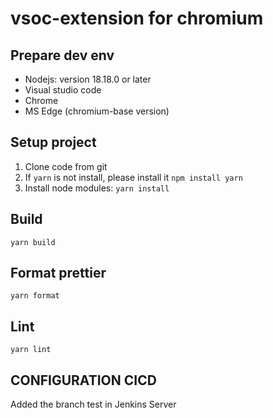 # vsoc-extension for chromium

## Prepare dev env

- Nodejs: version 18.18.0 or later
- Visual studio code
- Chrome
- MS Edge (chromium-base version)

## Setup project

1. Clone code from git
2. If `yarn` is not install, please install it `npm install yarn`
3. Install node modules: `yarn install`

## Build

`yarn build`

## Format prettier

`yarn format`

## Lint

`yarn lint`

## CONFIGURATION CICD
Added the branch test in Jenkins Server
